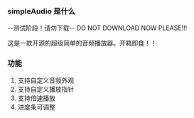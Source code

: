 ### simpleAudio 是什么
--测试阶段！请勿下载--
DO NOT DOWNLOAD NOW PLEASE!!!

这是一款开源的超级简单的音频播放器。开箱即食！！

### 功能

1. 支持自定义音频外观
2. 支持自定义播放指针
3. 支持倍速播放
4. 进度条可调整

